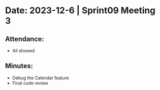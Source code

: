 # Date: 2023-12-6 | Sprint09  Meeting 3

## Attendance:

- All showed 

## Minutes:

- Debug the Calendar feature 
- Final code review 

